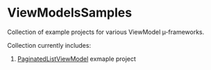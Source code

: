 # ViewModelsSamples
Collection of example projects for various ViewModel µ-frameworks.

Collection currently includes:

1. [PaginatedListViewModel](PaginatedListViewModelExample/README.md) exmaple project
